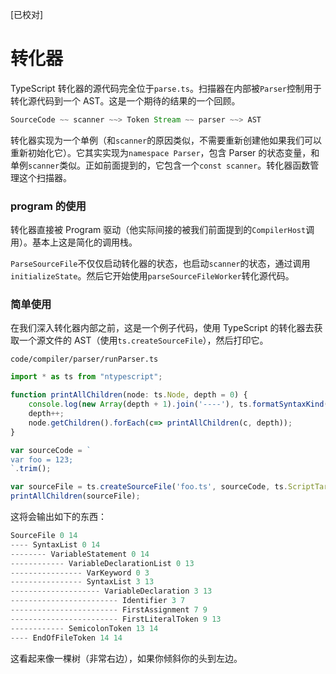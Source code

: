 [已校对]
# 转化器

TypeScript 转化器的源代码完全位于`parse.ts`。扫描器在内部被`Parser`控制用于转化源代码到一个 AST。这是一个期待的结果的一个回顾。
```ts
SourceCode ~~ scanner ~~> Token Stream ~~ parser ~~> AST
```

转化器实现为一个单例（和`scanner`的原因类似，不需要重新创建他如果我们可以重新初始化它）。它其实实现为`namespace Parser`，包含 Parser 的状态变量，和单例`scanner`类似。正如前面提到的，它包含一个`const scanner`。转化器函数管理这个扫描器。

### program 的使用

转化器直接被 Program 驱动（他实际间接的被我们前面提到的`CompilerHost`调用）。基本上这是简化的调用栈。

`ParseSourceFile`不仅仅启动转化器的状态，也启动`scanner`的状态，通过调用`initializeState`。然后它开始使用`parseSourceFileWorker`转化源代码。

### 简单使用

在我们深入转化器内部之前，这是一个例子代码，使用 TypeScript 的转化器去获取一个源文件的 AST（使用`ts.createSourceFile`），然后打印它。

`code/compiler/parser/runParser.ts`

```ts
import * as ts from "ntypescript";

function printAllChildren(node: ts.Node, depth = 0) {
    console.log(new Array(depth + 1).join('----'), ts.formatSyntaxKind(node.kind), node.pos, node.end);
    depth++;
    node.getChildren().forEach(c=> printAllChildren(c, depth));
}

var sourceCode = `
var foo = 123;
`.trim();

var sourceFile = ts.createSourceFile('foo.ts', sourceCode, ts.ScriptTarget.ES5, true);
printAllChildren(sourceFile);
```


这将会输出如下的东西：
```ts
SourceFile 0 14
---- SyntaxList 0 14
-------- VariableStatement 0 14
------------ VariableDeclarationList 0 13
---------------- VarKeyword 0 3
---------------- SyntaxList 3 13
-------------------- VariableDeclaration 3 13
------------------------ Identifier 3 7
------------------------ FirstAssignment 7 9
------------------------ FirstLiteralToken 9 13
------------ SemicolonToken 13 14
---- EndOfFileToken 14 14
```

这看起来像一棵树（非常右边），如果你倾斜你的头到左边。